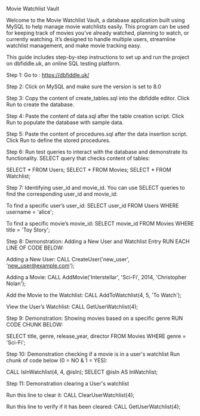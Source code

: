 Movie Watchlist Vault

Welcome to the Movie Watchlist Vault, a database application built using MySQL to help manage movie watchlists easily. This program can be used for keeping track of movies you’ve already watched, planning to watch, or currently watching. It’s designed to handle multiple users, streamline watchlist management, and make movie tracking easy.

This guide includes step-by-step instructions to set up and run the project on dbfiddle.uk, an online SQL testing platform.

Step 1: Go to : https://dbfiddle.uk/



Step 2: Click on MySQL and make sure the version is set to 8.0



Step 3: Copy the content of create_tables.sql into the dbfiddle editor.
Click Run to create the database.



Step 4:
Paste the content of data.sql after the table creation script.
Click Run to populate the database with sample data.



Step 5:
Paste the content of procedures.sql after the data insertion script.
Click Run to define the stored procedures.



Step 6:
Run test queries to interact with the database and demonstrate its functionality.
SELECT query that checks content of tables: 

SELECT * FROM Users;
SELECT * FROM Movies;
SELECT * FROM Watchlist;



Step 7:
Identifying user_id and movie_id. You can use SELECT queries to find the corresponding user_id and movie_id:

To find a specific user’s user_id:
SELECT user_id FROM Users WHERE username = 'alice';

To find a specific movie’s movie_id:
SELECT movie_id FROM Movies WHERE title = 'Toy Story';



Step 8:
Demonstration: Adding a New User and Watchlist Entry
RUN EACH LINE OF CODE BELOW:

Adding a New User:
CALL CreateUser('new_user', 'new_user@example.com');

Adding a Movie:
CALL AddMovie('Interstellar', 'Sci-Fi', 2014, 'Christopher Nolan');

Add the Movie to the Watchlist:
CALL AddToWatchlist(4, 5, 'To Watch');

View the User’s Watchlist:
CALL GetUserWatchlist(4);



Step 9:
Demonstration: Showing movies based on a specific genre
RUN CODE CHUNK BELOW:

SELECT title, genre, release_year, director
FROM Movies
WHERE genre = 'Sci-Fi';



Step 10:
Demonstration checking if a movie is in a user's watchlist
Run chunk of code below (0 = NO & 1 = YES):

CALL IsInWatchlist(4, 4, @isIn);
SELECT @isIn AS InWatchlist;



Step 11:
Demonstration clearing a User's watchlist

Run this line to clear it:
CALL ClearUserWatchlist(4);

Run this line to verify if it has been cleared:
CALL GetUserWatchlist(4);


